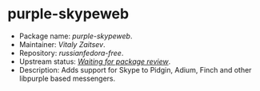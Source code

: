 purple-skypeweb
================

 * Package name:		*purple-skypeweb*.
 * Maintainer:			*Vitaly Zaitsev*.
 * Repository:			*russianfedora-free*.
 * Upstream status:		[*Waiting for package review*](https://bugzilla.redhat.com/show_bug.cgi?id=1294523).
 * Description:			Adds support for Skype to Pidgin, Adium, Finch and other libpurple based messengers.
 
